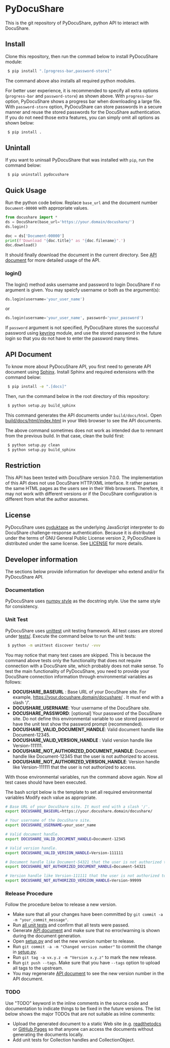 # PyDocuShare

This is the git repository of PyDocuShare, python API to interact with DocuShare.

## Install

Clone this repository, then run the commad below to install PyDocuShare module:

```bash
 $ pip install ".[progress-bar,password-store]"
```

The command above also installs all required python modules.

For better user experience, it is recommended to specify all extra options (`progress-bar` and `password-store`) as shown above. With `progress-bar` option, PyDocuShare shows a progress bar when downloading a large file. With `password-store` option, PyDocuShare can store passwords in a secure manner and reuse the stored passwords for the DocuShare authentication. If you do not need those extra features, you can simply omit all options as shown below:

```bash
 $ pip install .
```

## Unintall

If you want to uninsall PyDocuShare that was installed with `pip`, run the command below:

```bash
 $ pip uninstall pydocushare
```

## Quick Usage

Run the python code below. Replace `base_url` and the document number `Document-00000` with appropriate values.

```python
from docushare import *
ds = DocuShare(base_url='https://your.domain/docushare/')
ds.login()

doc = ds['Document-00000']
print(f'Download "{doc.title}" as "{doc.filename}".')
doc.download()
```

It should finally download the document in the current directory. See [API document](#api-document) for more detailed usage of the API.

### login()

The login() method asks username and password to login DocuShare if no argument is given. You may speicfy username or both as the argument(s):

```python
ds.login(username='your_user_name')
```

or 

```python
ds.login(username='your_user_name', password='your_password')
```

If `password` argument is not specified, PyDocuShare stores the successful password using [keyring](https://keyring.readthedocs.io/) module, and use the stored password in the future login so that you do not have to enter the password many times.

## API Document

To know more about PyDocuShare API, you first need to generate API document using [Sphinx](https://www.sphinx-doc.org/). Install Sphinx and required extensions with the command below:

```bash
 $ pip install -e ".[docs]"
```

Then, run the command below in the root directory of this repository:

```bash
 $ python setup.py build_sphinx
```

This command generates the API documents under `build/docs/html`. Open [build/docs/html/index.html](build/docs/html/index.html) in your Web browser to see the API documents.

The above command sometimes does not work as intended due to remnant from the previous build. In that case, clean the build first:

```bash
 $ python setup.py clean
 $ python setup.py build_sphinx
```

## Restriction

This API has been tested with DocuShare version 7.0.0. The implementation of this API does not use DocuShare HTTP/XML interface. It rather parses the same HTML pages as the users see in their Web browsers. Therefore, it may not work with different versions or if the DocuShare configuration is different from what the author assumes.

## License

PyDocuShare uses [pyduktape](https://github.com/stefano/pyduktape) as the underlying JavaScript interpreter to do DocuShare challenge-response authentication. Because it is distributed under the terms of GNU General Public License version 2, PyDocuShare is distributed under the same license. See [LICENSE](LICENSE) for more details.

## Developer information

The sections below provide information for developer who extend and/or fix PyDocuShare API.

### Documentation

PyDocuShare uses [numpy style](https://numpydoc.readthedocs.io/en/latest/format.html#docstring-standard) as the docstring style. Use the same style for consistency.

### Unit Test

PyDocuShare uses [unittest](https://docs.python.org/3/library/unittest.html) unit testing framework. All test cases are stored under [tests/](tests/). Execute the command below to run the unit tests:

```bash
 $ python -m unittest discover tests/ -vvv
```

You may notice that many test cases are skipped. This is because the command above tests only the functionality that does not require connection with a DocuShare site, which probably does not make sense. To test the main functionality of PyDocuShare, you need to provide your DocuShare connection information through environmental variables as follows:

 * **DOCUSHARE_BASEURL** : Base URL of your DocuShare site. For example, https://your.docushare.domain/docushare/ . It must end with a slash '/'.
 * **DOCUSHARE_USERNAME**: Your username of the DocuShare site.
 * **DOCUSHARE_PASSWORD**: [optional] Your password of the DocuShare site. Do not define this environmental variable to use stored password or have the unit test show the password prompt (recommended).
 * **DOCUSHARE_VALID_DOCUMENT_HANDLE**: Valid document handle like Document-12345.
 * **DOCUSHARE_VALID_VERSION_HANDLE** : Valid version handle like Version-111111.
 * **DOCUSHARE_NOT_AUTHORIZED_DOCUMENT_HANDLE**: Document handle like Document-12345 that the user is not authorized to access.
 * **DOCUSHARE_NOT_AUTHORIZED_VERSION_HANDLE**: Version handle like Version-111111 that the user is not authorized to access.

With those environmental variables, run the command above again. Now all test cases should have been executed.

The bash script below is the template to set all required environmental variables Modify each value as appropriate.

```bash
# Base URL of your DocuShare site. It must end with a slash '/'.
export DOCUSHARE_BASEURL=https://your.docushare.domain/docushare/

# Your username of the DocuShare site.
export DOCUSHARE_USERNAME=your_user_name

# Valid document handle.
export DOCUSHARE_VALID_DOCUMENT_HANDLE=Document-12345

# Valid version handle.
export DOCUSHARE_VALID_VERSION_HANDLE=Version-111111

# Document handle like Document-54321 that the user is not authorized to access.
export DOCUSHARE_NOT_AUTHORIZED_DOCUMENT_HANDLE=Document-54321

# Version handle like Version-111111 that the user is not authorized to access.
export DOCUSHARE_NOT_AUTHORIZED_VERSION_HANDLE=Version-99999
```

### Release Procedure

Follow the procedure below to release a new version.

 * Make sure that all your changes have been committed by `git commit -a -m "your_commit_message"`.
 * Run [all unit tests](#unit-test) and confirm that all tests were passed.
 * Generate [API document](#api-document) and make sure that no error/warning is shown during the document generation.
 * Open [setup.py](setup.py) and set the new version number to release.
 * Run `git commit -a -m "Changed version number"` to commit the change in [setup.py](setup.py).
 * Run `git tag -a vx.y.z -m "Version x.y.z"` to mark the new release.
 * Run `git push --tags`. Make sure that you have `--tags` option to upload all tags to the upstream.
 * You may regenerate [API document](#api-document) to see the new version number in the API document.
 
### TODO

Use "TODO" keyword in the inline comments in the source code and documentation to indicate things to be fixed in the future versions. The list below shows the major TODOs that are not suitable as inline comments:

 * Upload the generated document to a static Web site (e.g. [readthetodcs](https://readthedocs.org/) or [GitHub Pages](https://pages.github.com/) so that anyone can access the documents without generating the documents locally.
 * Add unit tests for Collection handles and CollectionObject.
